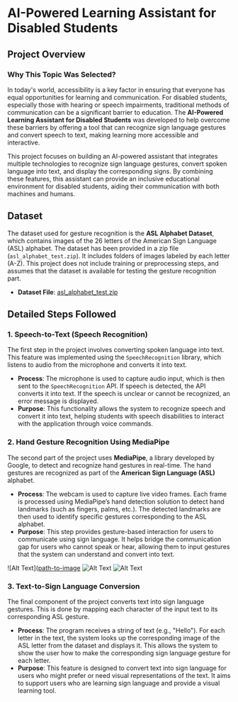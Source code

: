 # AI-Powered Learning Assistant for Disabled Students

## Project Overview

### Why This Topic Was Selected?

In today's world, accessibility is a key factor in ensuring that everyone has equal opportunities for learning and communication. For disabled students, especially those with hearing or speech impairments, traditional methods of communication can be a significant barrier to education. The **AI-Powered Learning Assistant for Disabled Students** was developed to help overcome these barriers by offering a tool that can recognize sign language gestures and convert speech to text, making learning more accessible and interactive. 

This project focuses on building an AI-powered assistant that integrates multiple technologies to recognize sign language gestures, convert spoken language into text, and display the corresponding signs. By combining these features, this assistant can provide an inclusive educational environment for disabled students, aiding their communication with both machines and humans.


## Dataset

The dataset used for gesture recognition is the **ASL Alphabet Dataset**, which contains images of the 26 letters of the American Sign Language (ASL) alphabet. The dataset has been provided in a zip file (`asl_alphabet_test.zip`). It includes folders of images labeled by each letter (A-Z). This project does not include training or preprocessing steps, and assumes that the dataset is available for testing the gesture recognition part.

- **Dataset File**: [asl_alphabet_test.zip](asl_alphabet_test.zip)

## Detailed Steps Followed

### 1. Speech-to-Text (Speech Recognition)

The first step in the project involves converting spoken language into text. This feature was implemented using the `SpeechRecognition` library, which listens to audio from the microphone and converts it into text.

- **Process**: The microphone is used to capture audio input, which is then sent to the `SpeechRecognition` API. If speech is detected, the API converts it into text. If the speech is unclear or cannot be recognized, an error message is displayed.
- **Purpose**: This functionality allows the system to recognize speech and convert it into text, helping students with speech disabilities to interact with the application through voice commands.

### 2. Hand Gesture Recognition Using MediaPipe

The second part of the project uses **MediaPipe**, a library developed by Google, to detect and recognize hand gestures in real-time. The hand gestures are recognized as part of the **American Sign Language (ASL)** alphabet.

- **Process**: The webcam is used to capture live video frames. Each frame is processed using MediaPipe’s hand detection solution to detect hand landmarks (such as fingers, palms, etc.). The detected landmarks are then used to identify specific gestures corresponding to the ASL alphabet.
- **Purpose**: This step provides gesture-based interaction for users to communicate using sign language. It helps bridge the communication gap for users who cannot speak or hear, allowing them to input gestures that the system can understand and convert into text.

![Alt Text]([path-to-image](https://github.com/Gnanashree5/AI-Powered-Learning-Assistant-for-Disabled-Students/blob/main/Screenshot%202024-12-14%20085146.png)
![Alt Text](path-to-image)
![Alt Text](path-to-image)


### 3. Text-to-Sign Language Conversion

The final component of the project converts text into sign language gestures. This is done by mapping each character of the input text to its corresponding ASL gesture.

- **Process**: The program receives a string of text (e.g., "Hello"). For each letter in the text, the system looks up the corresponding image of the ASL letter from the dataset and displays it. This allows the system to show the user how to make the corresponding sign language gesture for each letter.
- **Purpose**: This feature is designed to convert text into sign language for users who might prefer or need visual representations of the text. It aims to support users who are learning sign language and provide a visual learning tool.

